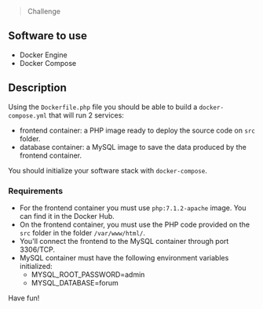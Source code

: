 > Challenge

## Software to use
- Docker Engine
- Docker Compose

## Description
Using the `Dockerfile.php` file you should be able to build a `docker-compose.yml` that will run 2 services:
- frontend container: a PHP image ready to deploy the source code on `src` folder.
- database container: a MySQL image to save the data produced by the frontend container.

You should initialize your software stack with `docker-compose`.

### Requirements
- For the frontend container you must use `php:7.1.2-apache` image. You can find it in the Docker Hub.
- On the frontend container, you must use the PHP code provided on the `src` folder in the folder `/var/www/html/`.
- You'll connect the frontend to the MySQL container through  port 3306/TCP.
- MySQL container must have the following environment variables initialized:
  - MYSQL_ROOT_PASSWORD=admin
  - MYSQL_DATABASE=forum

Have fun!
